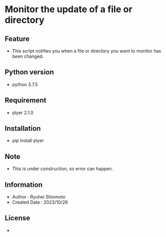# Monitor the update of a file or directory


## Feature
* This script notifies you when a file or directory you want to monitor has been changed.

## Python version
* python 3.7.5

## Requirement
* plyer 2.1.0

## Installation
* pip install plyer

## Note
* This is under construction, so error can happen.

## Information
* Author : Ryuhei Shiomoto
* Created Date : 2023/10/26

## License
* 